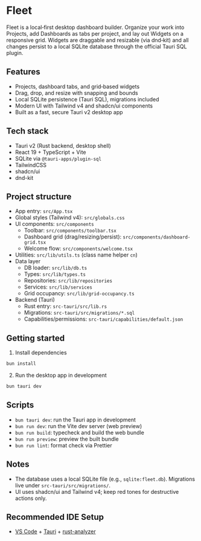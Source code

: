 # Fleet

Fleet is a local‑first desktop dashboard builder. Organize your work into Projects, add Dashboards as tabs per project,
and lay out Widgets on a responsive grid. Widgets are draggable and resizable (via dnd‑kit) and all changes persist to a
local SQLite database through the official Tauri SQL plugin.

## Features

- Projects, dashboard tabs, and grid‑based widgets
- Drag, drop, and resize with snapping and bounds
- Local SQLite persistence (Tauri SQL), migrations included
- Modern UI with Tailwind v4 and shadcn/ui components
- Built as a fast, secure Tauri v2 desktop app

## Tech stack

- Tauri v2 (Rust backend, desktop shell)
- React 19 + TypeScript + Vite
- SQLite via `@tauri-apps/plugin-sql`
- TailwindCSS
- shadcn/ui
- dnd-kit

## Project structure

- App entry: `src/App.tsx`
- Global styles (Tailwind v4): `src/globals.css`
- UI components: `src/components`
  - Toolbar: `src/components/toolbar.tsx`
  - Dashboard grid (drag/resizing/persist): `src/components/dashboard-grid.tsx`
  - Welcome flow: `src/components/welcome.tsx`
- Utilities: `src/lib/utils.ts` (class name helper `cn`)
- Data layer
  - DB loader: `src/lib/db.ts`
  - Types: `src/lib/types.ts`
  - Repositories: `src/lib/repositories`
  - Services: `src/lib/services`
  - Grid occupancy: `src/lib/grid-occupancy.ts`
- Backend (Tauri)
  - Rust entry: `src-tauri/src/lib.rs`
  - Migrations: `src-tauri/src/migrations/*.sql`
  - Capabilities/permissions: `src-tauri/capabilities/default.json`

## Getting started

1. Install dependencies

```bash
bun install
```

2. Run the desktop app in development

```bash
bun tauri dev
```

## Scripts

- `bun tauri dev`: run the Tauri app in development
- `bun run dev`: run the Vite dev server (web preview)
- `bun run build`: typecheck and build the web bundle
- `bun run preview`: preview the built bundle
- `bun run lint`: format check via Prettier

## Notes

- The database uses a local SQLite file (e.g., `sqlite:fleet.db`). Migrations live under `src-tauri/src/migrations/`.
- UI uses shadcn/ui and Tailwind v4; keep red tones for destructive actions only.

## Recommended IDE Setup

- [VS Code](https://code.visualstudio.com/) +
  [Tauri](https://marketplace.visualstudio.com/items?itemName=tauri-apps.tauri-vscode) +
  [rust-analyzer](https://marketplace.visualstudio.com/items?itemName=rust-lang.rust-analyzer)
